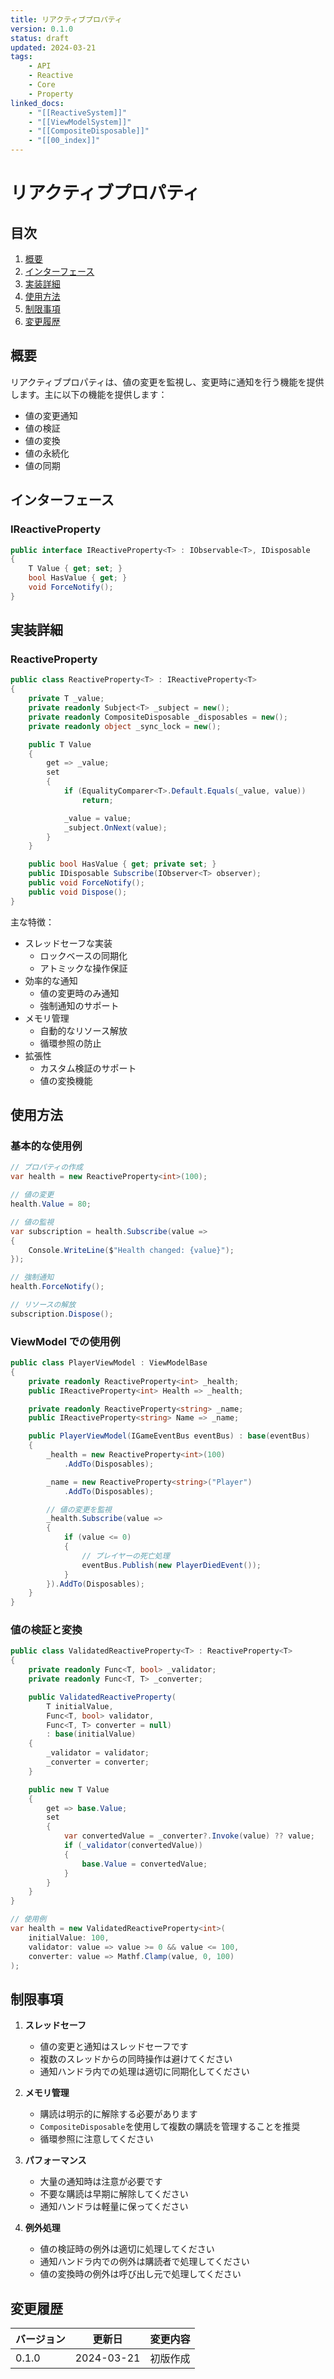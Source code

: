 ```yaml
---
title: リアクティブプロパティ
version: 0.1.0
status: draft
updated: 2024-03-21
tags:
    - API
    - Reactive
    - Core
    - Property
linked_docs:
    - "[[ReactiveSystem]]"
    - "[[ViewModelSystem]]"
    - "[[CompositeDisposable]]"
    - "[[00_index]]"
---
```


# リアクティブプロパティ

## 目次

1. [概要](#概要)
2. [インターフェース](#インターフェース)
3. [実装詳細](#実装詳細)
4. [使用方法](#使用方法)
5. [制限事項](#制限事項)
6. [変更履歴](#変更履歴)

## 概要

リアクティブプロパティは、値の変更を監視し、変更時に通知を行う機能を提供します。主に以下の機能を提供します：

-   値の変更通知
-   値の検証
-   値の変換
-   値の永続化
-   値の同期

## インターフェース

### IReactiveProperty

```csharp
public interface IReactiveProperty<T> : IObservable<T>, IDisposable
{
    T Value { get; set; }
    bool HasValue { get; }
    void ForceNotify();
}
```

## 実装詳細

### ReactiveProperty

```csharp
public class ReactiveProperty<T> : IReactiveProperty<T>
{
    private T _value;
    private readonly Subject<T> _subject = new();
    private readonly CompositeDisposable _disposables = new();
    private readonly object _sync_lock = new();

    public T Value
    {
        get => _value;
        set
        {
            if (EqualityComparer<T>.Default.Equals(_value, value))
                return;

            _value = value;
            _subject.OnNext(value);
        }
    }

    public bool HasValue { get; private set; }
    public IDisposable Subscribe(IObserver<T> observer);
    public void ForceNotify();
    public void Dispose();
}
```

主な特徴：

-   スレッドセーフな実装
    -   ロックベースの同期化
    -   アトミックな操作保証
-   効率的な通知
    -   値の変更時のみ通知
    -   強制通知のサポート
-   メモリ管理
    -   自動的なリソース解放
    -   循環参照の防止
-   拡張性
    -   カスタム検証のサポート
    -   値の変換機能

## 使用方法

### 基本的な使用例

```csharp
// プロパティの作成
var health = new ReactiveProperty<int>(100);

// 値の変更
health.Value = 80;

// 値の監視
var subscription = health.Subscribe(value =>
{
    Console.WriteLine($"Health changed: {value}");
});

// 強制通知
health.ForceNotify();

// リソースの解放
subscription.Dispose();
```

### ViewModel での使用例

```csharp
public class PlayerViewModel : ViewModelBase
{
    private readonly ReactiveProperty<int> _health;
    public IReactiveProperty<int> Health => _health;

    private readonly ReactiveProperty<string> _name;
    public IReactiveProperty<string> Name => _name;

    public PlayerViewModel(IGameEventBus eventBus) : base(eventBus)
    {
        _health = new ReactiveProperty<int>(100)
            .AddTo(Disposables);

        _name = new ReactiveProperty<string>("Player")
            .AddTo(Disposables);

        // 値の変更を監視
        _health.Subscribe(value =>
        {
            if (value <= 0)
            {
                // プレイヤーの死亡処理
                eventBus.Publish(new PlayerDiedEvent());
            }
        }).AddTo(Disposables);
    }
}
```

### 値の検証と変換

```csharp
public class ValidatedReactiveProperty<T> : ReactiveProperty<T>
{
    private readonly Func<T, bool> _validator;
    private readonly Func<T, T> _converter;

    public ValidatedReactiveProperty(
        T initialValue,
        Func<T, bool> validator,
        Func<T, T> converter = null)
        : base(initialValue)
    {
        _validator = validator;
        _converter = converter;
    }

    public new T Value
    {
        get => base.Value;
        set
        {
            var convertedValue = _converter?.Invoke(value) ?? value;
            if (_validator(convertedValue))
            {
                base.Value = convertedValue;
            }
        }
    }
}

// 使用例
var health = new ValidatedReactiveProperty<int>(
    initialValue: 100,
    validator: value => value >= 0 && value <= 100,
    converter: value => Mathf.Clamp(value, 0, 100)
);
```

## 制限事項

1. **スレッドセーフ**

    - 値の変更と通知はスレッドセーフです
    - 複数のスレッドからの同時操作は避けてください
    - 通知ハンドラ内での処理は適切に同期化してください

2. **メモリ管理**

    - 購読は明示的に解除する必要があります
    - `CompositeDisposable`を使用して複数の購読を管理することを推奨
    - 循環参照に注意してください

3. **パフォーマンス**

    - 大量の通知時は注意が必要です
    - 不要な購読は早期に解除してください
    - 通知ハンドラは軽量に保ってください

4. **例外処理**

    - 値の検証時の例外は適切に処理してください
    - 通知ハンドラ内での例外は購読者で処理してください
    - 値の変換時の例外は呼び出し元で処理してください

## 変更履歴

| バージョン | 更新日     | 変更内容 |
| ---------- | ---------- | -------- |
| 0.1.0      | 2024-03-21 | 初版作成 |
